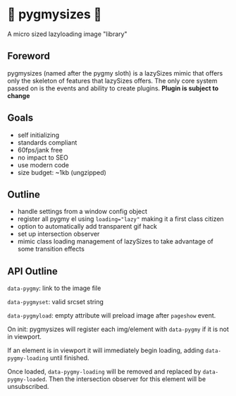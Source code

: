 # 🦥 pygmysizes 🦥

A micro sized lazyloading image "library"

## Foreword

pygmysizes (named after the pygmy sloth) is a lazySizes mimic that offers only the skeleton of features that lazySizes offers. The only core system passed on is the events and ability to create plugins. **Plugin is subject to change**

## Goals

-   self initializing
-   standards compliant
-   60fps/jank free
-   no impact to SEO
-   use modern code
-   size budget: ~1kb (ungzipped)

## Outline

-   handle settings from a window config object
-   register all pygmy el using `loading="lazy"` making it a first class citizen
-   option to automatically add transparent gif hack
-   set up intersection observer
-   mimic class loading management of lazySizes to take advantage of some transition effects

## API Outline

`data-pygmy`: link to the image file

`data-pygmyset`: valid srcset string

`data-pygmyload`: empty attribute will preload image after `pageshow` event.

On init: pygmysizes will register each img/element with `data-pygmy` if it is not in viewport.

If an element is in viewport it will immediately begin loading, adding `data-pygmy-loading` until finished.

Once loaded, `data-pygmy-loading` will be removed and replaced by `data-pygmy-loaded`.
Then the intersection observer for this element will be unsubscribed.
